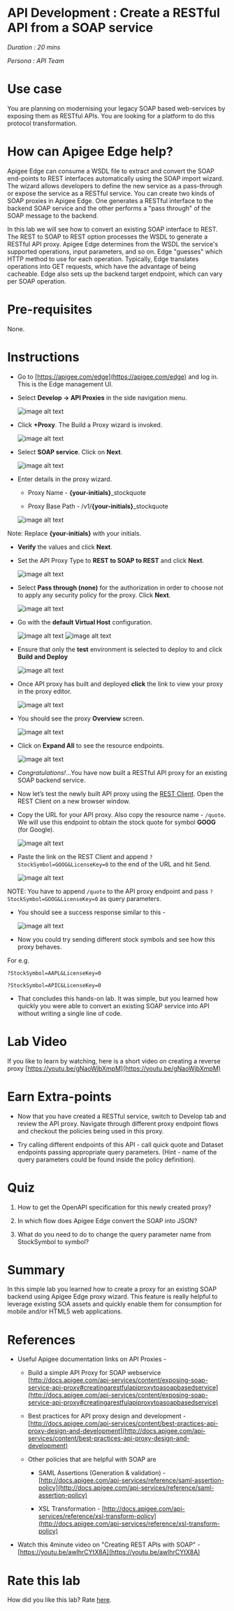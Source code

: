 # API Development : Create a RESTful API from a SOAP service

*Duration : 20 mins*

*Persona : API Team*

# Use case

You are planning on modernising your legacy SOAP based web-services by exposing them as RESTful APIs. You are looking for a platform to do this protocol transformation.

# How can Apigee Edge help?

Apigee Edge can consume a WSDL file to extract and convert the SOAP end-points to REST interfaces automatically using the SOAP import wizard. The wizard allows developers to define the new service as a pass-through or expose the service as a RESTful service. You can create two kinds of SOAP proxies in Apigee Edge. One generates a RESTful interface to the backend SOAP service and the other performs a "pass through" of the SOAP message to the backend. 

In this lab we will see how to convert an existing SOAP interface to REST. The REST to SOAP to REST option processes the WSDL to generate a RESTful API proxy. Apigee Edge determines from the WSDL the service's supported operations, input parameters, and so on. Edge "guesses" which HTTP method to use for each operation. Typically, Edge translates operations into GET requests, which have the advantage of being cacheable. Edge also sets up the backend target endpoint, which can vary per SOAP operation.

# Pre-requisites

None.

# Instructions

* Go to [https://apigee.com/edge](https://apigee.com/edge) and log in. This is the Edge management UI. 

* Select **Develop → API Proxies** in the side navigation menu.

	![image alt text](./media/image_0.jpg)

* Click **+Proxy**. The Build a Proxy wizard is invoked. 

	![image alt text](./media/image_1.jpg)

* Select **SOAP service**. Click on **Next**.

  ![image alt text](./media/image_2.1.jpg)

* Enter details in the proxy wizard. 

	* Proxy Name - **{your-initials}**_stockquote
	
	* Proxy Base Path - /v1/**{your-initials}**_stockquote

  ![image alt text](./media/image_3.jpg)

Note: Replace **{your-initials}** with your initials.

* **Verify** the values and click **Next**.

* Set the API Proxy Type to **REST to SOAP to REST** and click **Next**.

  ![image alt text](./media/image_4.jpg)	

* Select **Pass through (none)** for the authorization in order to choose not to apply any security policy for the proxy. Click **Next**. 

  ![image alt text](./media/image_5.jpg)

* Go with the **default Virtual Host** configuration.

  ![image alt text](./media/image_6.jpg)
  ![image alt text](./media/image_6.1.jpg)

* Ensure that only the **test** environment is selected to deploy to and click **Build and Deploy** 

  ![image alt text](./media/image_7.jpg)

* Once API proxy has built and deployed **click** the link to view your proxy in the proxy editor. 

  ![image alt text](./media/image_8.jpg)

* You should see the proxy **Overview** screen.

  ![image alt text](./media/image_9.jpg)

* Click on **Expand All** to see the resource endpoints.

	![image alt text](./media/image_10.jpg)

* *Congratulations!*...You have now built a RESTful API proxy for an existing SOAP backend service.

* Now let’s test the newly built API proxy using the [REST Client](https://apigee-rest-client.appspot.com/). Open the REST Client on a new browser window.  

* Copy the URL for your API proxy.  Also copy the resource name - ```/quote```.  We will use this endpoint to obtain the stock quote for symbol **GOOG** (for Google).

  ![image alt text](./media/image_11.jpg)

* Paste the link on the REST Client and append ```?StockSymbol=GOOG&LicenseKey=0``` to the end of the URL and hit Send.

  ![image alt text](./media/image_12.jpg)

NOTE: You have to append ```/quote``` to the API proxy endpoint and pass ```?StockSymbol=GOOG&LicenseKey=0``` as query parameters.

* You should see a success response similar to this -

  ![image alt text](./media/image_13.jpg)

* Now you could try sending different stock symbols and see how this proxy behaves. 

For e.g.
```
?StockSymbol=AAPL&LicenseKey=0

?StockSymbol=APIC&LicenseKey=0	
```

* That concludes this hands-on lab. It was simple, but you learned how quickly you were able to convert an existing SOAP service into API without writing a single line of code.

# Lab Video

If you like to learn by watching, here is a short video on creating a reverse proxy [https://youtu.be/gNaoWjbXmpM](https://youtu.be/gNaoWjbXmpM) 

# Earn Extra-points

* Now that you have created a RESTful service, switch to Develop tab and review the API proxy. Navigate through different proxy endpoint flows and checkout the policies being used in this proxy.

* Try calling different endpoints of this API - call quick quote and Dataset endpoints passing appropriate query parameters. (Hint - name of the query parameters could be found inside the policy definition).

# Quiz

1. How to get the OpenAPI specification for this newly created proxy? 

2. In which flow does Apigee Edge convert the SOAP into JSON?

3. What do you need to do to change the query parameter name from StockSymbol to symbol?

# Summary

In this simple lab you learned how to create a proxy for an existing SOAP backend using Apigee Edge proxy wizard. This feature is really helpful to leverage existing SOA assets and quickly enable them for consumption for mobile and/or HTML5 web applications.

# References

* Useful Apigee documentation links on API Proxies - 

    * Build a simple API Proxy for SOAP webservice [http://docs.apigee.com/api-services/content/exposing-soap-service-api-proxy#creatingarestfulapiproxytoasoapbasedservice](http://docs.apigee.com/api-services/content/exposing-soap-service-api-proxy#creatingarestfulapiproxytoasoapbasedservice) 

    * Best practices for API proxy design and development - [http://docs.apigee.com/api-services/content/best-practices-api-proxy-design-and-development](http://docs.apigee.com/api-services/content/best-practices-api-proxy-design-and-development)

    * Other policies that are helpful with SOAP are 

        * SAML Assertions (Generation & validation) - [http://docs.apigee.com/api-services/reference/saml-assertion-policy](http://docs.apigee.com/api-services/reference/saml-assertion-policy) 

        * XSL Transformation - [http://docs.apigee.com/api-services/reference/xsl-transform-policy](http://docs.apigee.com/api-services/reference/xsl-transform-policy)  

* Watch this 4minute video on "Creating REST APIs with SOAP" - [https://youtu.be/awlhrCYtX8A](https://youtu.be/awlhrCYtX8A)  

# Rate this lab

How did you like this lab? Rate [here](https://goo.gl/forms/4elHC2g6EuwnBlon1).


